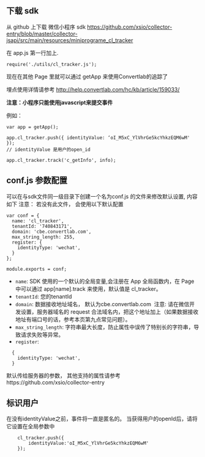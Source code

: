## 下载 sdk
从 github 上下载 微信小程序 sdk https://github.com/xsio/collector-entry/blob/master/collector-jsapi/src/main/resources/miniprograme_cl_tracker

在 app.js 第一行加上. 

```
require('./utils/cl_tracker.js');
```

现在在其他 Page 里就可以通过 getApp 来使用Convertlab的追踪了

埋点使用详情请参考 http://help.convertlab.com/hc/kb/article/159033/

__注意：小程序只能使用javascript来提交事件__

例如：
```
var app = getApp();
   
app.cl_tracker.push({ identityValue: ‘oI_M5xC_YlVhrGe5kcYhkzEQM6wM' });
// identityValue 是用户的open_id

app.cl_tracker.track('c_getInfo', info);
```

## conf.js 参数配置
可以在与sdk文件同一级目录下创建一个名为conf.js 的文件来修改默认设置, 内容如下
注意： 若没有此文件， 会使用以下默认配置

```
var conf = {
  name: 'cl_tracker',
  tenantId: '740843171',
  domain: 'cbe.convertlab.com',
  max_string_length: 255,
  register: {
    identityType: 'wechat',
  }
};

module.exports = conf;
```

- `name`: SDK 使用的一个默认的全局变量,会注册在 App 全局函数内，在 Page 中可以通过 app[name].track 来使用，默认值是 cl_tracker。
- `tenantId`: 您的tenantId
- `domain`: 数据接收地址域名， 默认为cbe.convertlab.com 
	  注意: 请在微信开发设置，服务器域名的 request 合法域名内，把这个地址加上（如果数据接收地址有端口号的话，参考本页第九点常见问题）。
- `max_string_length`: 字符串最大长度，防止属性中误传了特别长的字符串，导致请求失败等异常。
- `register`:
  
```
  {
    identityType: 'wechat',
  }
```
  
  默认传给服务器的参数， 其他支持的属性请参考https://github.com/xsio/collector-entry

## 标识用户
在没有identityValue之前，事件将一直是匿名的。
当获得用户的openId后，请将它设置在全局参数中
```
    cl_tracker.push({
        identityValue:'oI_M5xC_YlVhrGe5kcYhkzEQM6wM'
    });
```


